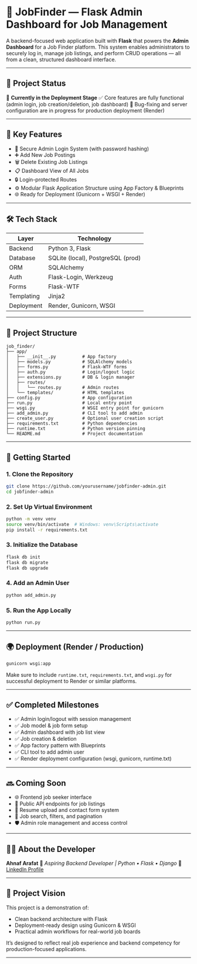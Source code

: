# 🧠 JobFinder — Flask Admin Dashboard for Job Management

A backend-focused web application built with **Flask** that powers the **Admin Dashboard** for a Job Finder platform. This system enables administrators to securely log in, manage job listings, and perform CRUD operations — all from a clean, structured dashboard interface.

---

## 📍 Project Status

🚧 **Currently in the Deployment Stage**
✅ Core features are fully functional (admin login, job creation/deletion, job dashboard)
🐞 Bug-fixing and server configuration are in progress for production deployment (Render)

---

## 🎯 Key Features

* 🔐 Secure Admin Login System (with password hashing)
* ➕ Add New Job Postings
* 🗑️ Delete Existing Job Listings
* 📋 Dashboard View of All Jobs
* 🔒 Login-protected Routes
* ⚙️ Modular Flask Application Structure using App Factory & Blueprints
* 🌐 Ready for Deployment (Gunicorn + WSGI + Render)

---

## 🛠 Tech Stack

| Layer      | Technology                        |
| ---------- | --------------------------------- |
| Backend    | Python 3, Flask                   |
| Database   | SQLite (local), PostgreSQL (prod) |
| ORM        | SQLAlchemy                        |
| Auth       | Flask-Login, Werkzeug             |
| Forms      | Flask-WTF                         |
| Templating | Jinja2                            |
| Deployment | Render, Gunicorn, WSGI            |

---

## 📂 Project Structure

```
job_finder/
├── app/
│   ├── __init__.py          # App factory
│   ├── models.py            # SQLAlchemy models
│   ├── forms.py             # Flask-WTF forms
│   ├── auth.py              # Login/logout logic
│   ├── extensions.py        # DB & login manager
│   ├── routes/
│   │   └── routes.py        # Admin routes
│   └── templates/           # HTML templates
├── config.py                # App configuration
├── run.py                   # Local entry point
├── wsgi.py                  # WSGI entry point for gunicorn
├── add_admin.py             # CLI tool to add admin
├── create_user.py           # Optional user creation script
├── requirements.txt         # Python dependencies
├── runtime.txt              # Python version pinning
└── README.md                # Project documentation
```

---

## 🚀 Getting Started

### 1. Clone the Repository

```bash
git clone https://github.com/yourusername/jobfinder-admin.git
cd jobfinder-admin
```

### 2. Set Up Virtual Environment

```bash
python -m venv venv
source venv/bin/activate  # Windows: venv\Scripts\activate
pip install -r requirements.txt
```

### 3. Initialize the Database

```bash
flask db init
flask db migrate
flask db upgrade
```

### 4. Add an Admin User

```bash
python add_admin.py
```

### 5. Run the App Locally

```bash
python run.py
```

---

## 🌍 Deployment (Render / Production)

```bash
gunicorn wsgi:app
```

Make sure to include `runtime.txt`, `requirements.txt`, and `wsgi.py` for successful deployment to Render or similar platforms.

---

## ✅ Completed Milestones

* ✅ Admin login/logout with session management
* ✅ Job model & job form setup
* ✅ Admin dashboard with job list view
* ✅ Job creation & deletion
* ✅ App factory pattern with Blueprints
* ✅ CLI tool to add admin user
* ✅ Render deployment configuration (wsgi, gunicorn, runtime.txt)

---

## 🔜 Coming Soon

* 🌐 Frontend job seeker interface
* 🔎 Public API endpoints for job listings
* 📁 Resume upload and contact form system
* 🧭 Job search, filters, and pagination
* 🛡️ Admin role management and access control

---

## 👨‍💻 About the Developer

**Ahnaf Arafat**
💼 *Aspiring Backend Developer | Python • Flask • Django*
🔗 [LinkedIn Profile](https://www.linkedin.com/in/ahnaf-arafat-30189a357/)

---

## 🧠 Project Vision

This project is a demonstration of:

* Clean backend architecture with Flask
* Deployment-ready design using Gunicorn & WSGI
* Practical admin workflows for real-world job boards

It’s designed to reflect real job experience and backend competency for production-focused applications.

---
